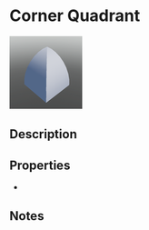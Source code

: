 # Corner Quadrant

![Corner Quadrant](../Cropped_Blocks/Building_Blocks/Corner_Quadrant.png)

## Description
<!-- Write a description for this block -->

## Properties
- <!-- List block properties here -->

## Notes
<!-- Any extra notes -->
